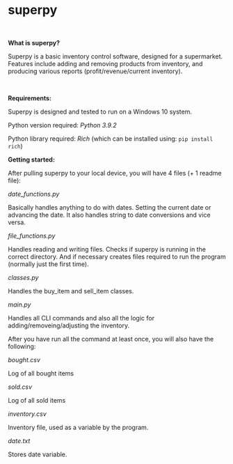 # superpy
<br/>

**What is superpy?**

Superpy is a basic inventory control software, designed for a supermarket.
Features include adding and removing products from inventory, and producing various reports (profit/revenue/current inventory).

<br/>

**Requirements:**

Superpy is designed and tested to run on a Windows 10 system. 

Python version required: _Python 3.9.2_

Python library required: _Rich_  (which can be installed using: 
<code>pip install rich</code>)

**Getting started:**

After pulling superpy to your local device, you will have 4 files (+ 1 readme file):


*date_functions.py* 

Basically handles anything to do with dates.
Setting the current date or advancing the date. It also handles string to date conversions and vice versa. 

*file_functions.py*

Handles reading and writing files. Checks if superpy is running in the correct directory. And if necessary creates files required to run the program (normally just the first time).

*classes.py*

Handles the buy_item and sell_item classes.

*main.py*

Handles all CLI commands and also all the logic for adding/removeing/adjusting the inventory.

After you have run all the command at least once, you will also have the following:

*bought.csv*

Log of all bought items

*sold.csv*

Log of all sold items

*inventory.csv*

Inventory file, used as a variable by the program.

*date.txt*

Stores date variable.



